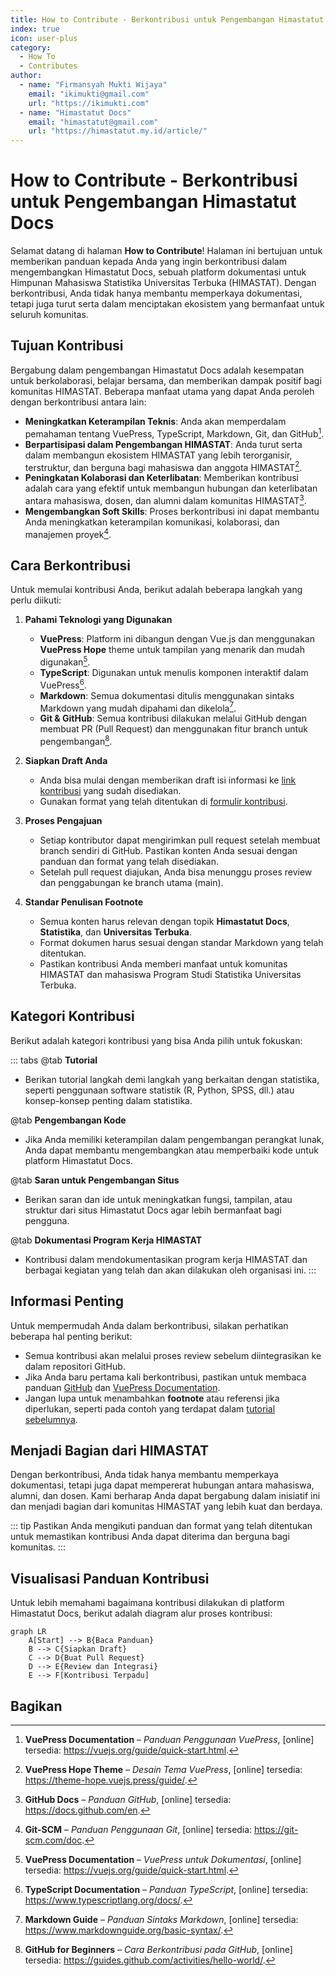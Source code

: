 ```yaml
--- 
title: How to Contribute - Berkontribusi untuk Pengembangan Himastatut Docs
index: true
icon: user-plus
category:
  - How To
  - Contributes
author:
  - name: "Firmansyah Mukti Wijaya"
    email: "ikimukti@gmail.com"
    url: "https://ikimukti.com"
  - name: "Himastatut Docs"
    email: "himastatut@gmail.com"
    url: "https://himastatut.my.id/article/"
--- 
```


# How to Contribute - Berkontribusi untuk Pengembangan Himastatut Docs

Selamat datang di halaman **How to Contribute**! Halaman ini bertujuan untuk memberikan panduan kepada Anda yang ingin berkontribusi dalam mengembangkan Himastatut Docs, sebuah platform dokumentasi untuk Himpunan Mahasiswa Statistika Universitas Terbuka (HIMASTAT). Dengan berkontribusi, Anda tidak hanya membantu memperkaya dokumentasi, tetapi juga turut serta dalam menciptakan ekosistem yang bermanfaat untuk seluruh komunitas.

## Tujuan Kontribusi

Bergabung dalam pengembangan Himastatut Docs adalah kesempatan untuk berkolaborasi, belajar bersama, dan memberikan dampak positif bagi komunitas HIMASTAT. Beberapa manfaat utama yang dapat Anda peroleh dengan berkontribusi antara lain:

- **Meningkatkan Keterampilan Teknis**: Anda akan memperdalam pemahaman tentang VuePress, TypeScript, Markdown, Git, dan GitHub[^1].
- **Berpartisipasi dalam Pengembangan HIMASTAT**: Anda turut serta dalam membangun ekosistem HIMASTAT yang lebih terorganisir, terstruktur, dan berguna bagi mahasiswa dan anggota HIMASTAT[^2].
- **Peningkatan Kolaborasi dan Keterlibatan**: Memberikan kontribusi adalah cara yang efektif untuk membangun hubungan dan keterlibatan antara mahasiswa, dosen, dan alumni dalam komunitas HIMASTAT[^3].
- **Mengembangkan Soft Skills**: Proses berkontribusi ini dapat membantu Anda meningkatkan keterampilan komunikasi, kolaborasi, dan manajemen proyek[^4].

## Cara Berkontribusi

Untuk memulai kontribusi Anda, berikut adalah beberapa langkah yang perlu diikuti:

1. **Pahami Teknologi yang Digunakan**
   - **VuePress**: Platform ini dibangun dengan Vue.js dan menggunakan **VuePress Hope** theme untuk tampilan yang menarik dan mudah digunakan[^5].
   - **TypeScript**: Digunakan untuk menulis komponen interaktif dalam VuePress[^6].
   - **Markdown**: Semua dokumentasi ditulis menggunakan sintaks Markdown yang mudah dipahami dan dikelola[^7].
   - **Git & GitHub**: Semua kontribusi dilakukan melalui GitHub dengan membuat PR (Pull Request) dan menggunakan fitur branch untuk pengembangan[^8].

2. **Siapkan Draft Anda**
   - Anda bisa mulai dengan memberikan draft isi informasi ke [link kontribusi](cara_kirim_kontribusi.md) yang sudah disediakan.
   - Gunakan format yang telah ditentukan di [formulir kontribusi](#).

3. **Proses Pengajuan**
   - Setiap kontributor dapat mengirimkan pull request setelah membuat branch sendiri di GitHub. Pastikan konten Anda sesuai dengan panduan dan format yang telah disediakan.
   - Setelah pull request diajukan, Anda bisa menunggu proses review dan penggabungan ke branch utama (main).

4. **Standar Penulisan Footnote**
   - Semua konten harus relevan dengan topik **Himastatut Docs**, **Statistika**, dan **Universitas Terbuka**.
   - Format dokumen harus sesuai dengan standar Markdown yang telah ditentukan.
   - Pastikan kontribusi Anda memberi manfaat untuk komunitas HIMASTAT dan mahasiswa Program Studi Statistika Universitas Terbuka.

## Kategori Kontribusi

Berikut adalah kategori kontribusi yang bisa Anda pilih untuk fokuskan:

::: tabs
@tab **Tutorial**
- Berikan tutorial langkah demi langkah yang berkaitan dengan statistika, seperti penggunaan software statistik (R, Python, SPSS, dll.) atau konsep-konsep penting dalam statistika.

@tab **Pengembangan Kode**
- Jika Anda memiliki keterampilan dalam pengembangan perangkat lunak, Anda dapat membantu mengembangkan atau memperbaiki kode untuk platform Himastatut Docs.

@tab **Saran untuk Pengembangan Situs**
- Berikan saran dan ide untuk meningkatkan fungsi, tampilan, atau struktur dari situs Himastatut Docs agar lebih bermanfaat bagi pengguna.

@tab **Dokumentasi Program Kerja HIMASTAT**
- Kontribusi dalam mendokumentasikan program kerja HIMASTAT dan berbagai kegiatan yang telah dan akan dilakukan oleh organisasi ini.
:::

## Informasi Penting

Untuk mempermudah Anda dalam berkontribusi, silakan perhatikan beberapa hal penting berikut:

- Semua kontribusi akan melalui proses review sebelum diintegrasikan ke dalam repositori GitHub.
- Jika Anda baru pertama kali berkontribusi, pastikan untuk membaca panduan [GitHub](https://git-scm.com/doc) dan [VuePress Documentation](https://vuejs.org/guide/quick-start.html).
- Jangan lupa untuk menambahkan **footnote** atau referensi jika diperlukan, seperti pada contoh yang terdapat dalam [tutorial sebelumnya](#).

## Menjadi Bagian dari HIMASTAT

Dengan berkontribusi, Anda tidak hanya membantu memperkaya dokumentasi, tetapi juga dapat mempererat hubungan antara mahasiswa, alumni, dan dosen. Kami berharap Anda dapat bergabung dalam inisiatif ini dan menjadi bagian dari komunitas HIMASTAT yang lebih kuat dan berdaya.

[^1]: **VuePress Documentation** – *Panduan Penggunaan VuePress*, [online] tersedia: <https://vuejs.org/guide/quick-start.html>.
[^2]: **VuePress Hope Theme** – *Desain Tema VuePress*, [online] tersedia: <https://theme-hope.vuejs.press/guide/>.
[^3]: **GitHub Docs** – *Panduan GitHub*, [online] tersedia: <https://docs.github.com/en>.
[^4]: **Git-SCM** – *Panduan Penggunaan Git*, [online] tersedia: <https://git-scm.com/doc>.
[^5]: **VuePress Documentation** – *VuePress untuk Dokumentasi*, [online] tersedia: <https://vuejs.org/guide/quick-start.html>.
[^6]: **TypeScript Documentation** – *Panduan TypeScript*, [online] tersedia: <https://www.typescriptlang.org/docs/>.
[^7]: **Markdown Guide** – *Panduan Sintaks Markdown*, [online] tersedia: <https://www.markdownguide.org/basic-syntax/>.
[^8]: **GitHub for Beginners** – *Cara Berkontribusi pada GitHub*, [online] tersedia: <https://guides.github.com/activities/hello-world/>.

::: tip
Pastikan Anda mengikuti panduan dan format yang telah ditentukan untuk memastikan kontribusi Anda dapat diterima dan berguna bagi komunitas.
:::

## Visualisasi Panduan Kontribusi

Untuk lebih memahami bagaimana kontribusi dilakukan di platform Himastatut Docs, berikut adalah diagram alur proses kontribusi:

```mermaid
graph LR
    A[Start] --> B{Baca Panduan}
    B --> C{Siapkan Draft}
    C --> D{Buat Pull Request}
    D --> E{Review dan Integrasi}
    E --> F[Kontribusi Terpadu]
```

## Bagikan
<Share colorful />
<GitContributors />
<GitChangelog />